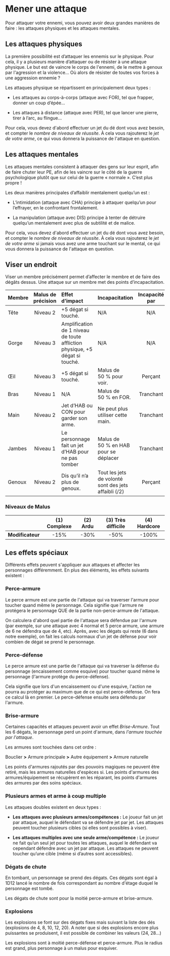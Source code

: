 # Mener une attaque

Pour attaquer votre ennemi, vous pouvez avoir deux grandes manières de faire : les attaques physiques et les attaques mentales.

## Les attaques physiques

La première possibilité est d’attaquer les ennemis sur le physique. Pour cela, il y a plusieurs manière d’attaquer ou de résister à une attaque physique. Le but est de vaincre le corps de l'ennemi, de le mettre à genoux par l'agression et la violence... Où alors de résister de toutes vos forces à une aggression ennemie ?

Les attaques physique se répartissent en principalement deux types :

- Les attaques au corps-à-corps (attaque avec FOR), tel que frapper, donner un coup d’épée…

- Les attaques à distance (attaque avec PER), tel que lancer une pierre, tirer à l’arc, au flingue…

Pour cela, vous devez d'abord effectuer un jet du dé dont vous avez besoin, et compter le *nombre de niveaux de réussite*. À cela vous rajouterez le *jet de votre arme*, ce qui vous donnera la puissance de l'attaque en question.

## Les attaques mentales

Les attaques mentales consistent à attaquer des gens sur leur esprit, afin de faire chuter leur PE, afin de les vaincre sur le côté de la guerre psychologique plutôt que sur celui de la guerre « normale ». C’est plus propre !

Les deux manières principales d’affaiblir mentalement quelqu’un est :

- L’intimidation (attaque avec CHA) principe à attaquer quelqu’un pour l’effrayer, en le confrontant frontalement.

- La manipulation (attaque avec DIS) principe à tenter de détruire quelqu’un mentalement avec plus de subtilité et de malice.

Pour cela, vous devez d'abord effectuer un jet du dé dont vous avez besoin, et compter le *nombre de niveaux de réussite*. À cela vous rajouterez le *jet de votre arme* si jamais vous avez une arme touchant sur le mental, ce qui vous donnera la puissance de l'attaque en question.

## Viser un endroit

Viser un membre précisément permet d’affecter le membre et de faire des dégâts dessus. Une attaque sur un membre met des points d’incapacitation.

| Membre | Malus de précision | Effet d’impact | Incapacitation | Incapacité par |
|:----|:----------:|:------------|:-------------|:------:|
|Tête|Niveau 2|+5 dégat si touché.|N/A|N/A|
|Gorge|Niveau 3|Amplification de 1 niveau de toute affliction physique, +5 dégat si touché.|N/A|N/A|
|Œil|Niveau 3|+5 dégat si touché.|Malus de 50 % pour voir.|Perçant|
|Bras|Niveau 1|N/A|Malus de 50 % en FOR.|Tranchant|
|Main|Niveau 2|Jet d’HAB ou CON pour garder son arme.|Ne peut plus utiliser cette main.|Tranchant|
|Jambes|Niveau 1|Le personnage fait un jet d’HAB pour ne pas tomber|Malus de 50 % en HAB pour se déplacer|Tranchant|
|Genoux|Niveau 2|Dis qu’il n’a plus de genoux.|Tout les jets de volonté sont des jets affaibli (/2)|Perçant|

### Niveaux de Malus

|   | (1) Complexe | (2) Ardu | (3) Très difficile | (4) Hardcore |
|:--|:------------:|:--------:|:------------------:|:------------:|
| **Modificateur** | -15%         | -30%     | -50%               | -100%        |

## Les effets spéciaux

Différents effets peuvent s'appliquer aux attaques et affecter les personnages différemment. En plus des éléments, les effets suivants existent :

### Perce-armure

Le perce armure est une partie de l'attaque qui va traverser l'armure pour toucher quand même le personnage. Cela signifie que l'armure ne protégera le personnage QUE de la partie non-perce-armure de l'attaque.

On calculera d'abord quel partie de l'attaque sera défendue par l'armure (par exemple, sur une attaque avec 4 normal et 5 perce armure, une armure de 6 ne défendra que de 4, etc). Après, avec les dégats qui reste (6 dans notre exemple), on fait les calculs normaux d'un jet de défense pour voir combien de dégat se prend le personnage.

### Perce-défense

Le perce armure est une partie de l'attaque qui va traverser la défense du personnage (encaissement comme esquive) pour toucher quand même le personnage (l'armure protège du perce-défense).

Cela signifie que lors d'un encaissement ou d'une esquive, l'action ne pourra au protéger au maximum que de ce qui est perce-défense. On fera ce calcul là en premier. Le perce-défense ensuite sera défendu par l'armure.

### Brise-armure

Certaines capacités et attaques peuvent avoir un effet *Brise-Armure*. Tout les 6 dégats, le personnage perd un point d'armure, dans *l'armure touchée par l'attaque*.

Les armures sont touchées dans cet ordre :

Bouclier **>** Armure principale **>** Autre équipement **>** Armure naturelle

Les points d'armures rajoutés par des pouvoirs magiques ne peuvent être retiré, mais les armures naturelles d'espèces si. Les points d'armures des armures/équipement se récupèrent en les réparant, les points d'armures des armures par des soins spéciaux.

### Plusieurs armes et arme à coup multiple

Les attaques doubles existent en deux types :

- **Les attaques avec plusieurs armes/compétences :** Le joueur fait un jet par attaque, auquel le défendant va se défendre jet par jet. Les attaques peuvent toucher plusieurs cibles (si elles sont possibles à viser).

- **Les attaques multiples avec une seule arme/compétence :** Le joueur ne fait qu’un seul jet pour toutes les attaques, auquel le défendant va cependant défendre avec un jet par attaque. Les attaques ne peuvent toucher qu’une cible (même si d’autres sont accessibles).

### Dégats de chute

En tombant, un personnage se prend des dégats. Ces dégats sont égal à 1D12 lancé le nombre de fois correspondant au nombre d'étage duquel le personnage est tombé.

Les dégats de chute sont pour la moitié perce-armure et brise-armure.

### Explosions

Les explosions se font sur des dégats fixes mais suivant la liste des dés (explosions de 4, 8, 10, 12, 20). A noter que si des explosions encore plus puissantes se produisent, il est possible de combiner les valeurs (24, 28...)

Les explosions sont à moitié perce-défense et perce-armure. Plus le radius est grand, plus personnage à un malus pour esquiver.
